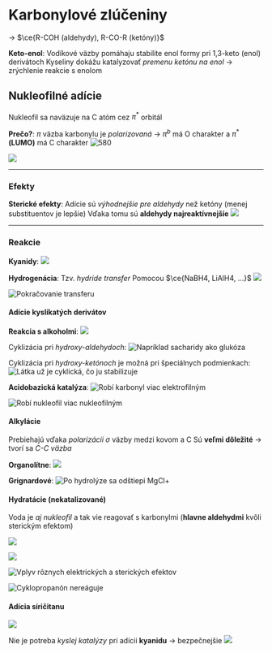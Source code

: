 # Karbonylové zlúčeniny
-> $\ce{R-COH (aldehydy), R-CO-R (ketóny)}$

**Keto-enol**:
Vodíkové väzby pomáhaju stabilite enol formy pri 1,3-keto (enol) derivátoch
Kyseliny dokážu katalyzovať *premenu ketónu na enol* -> zrýchlenie reakcie s enolom

## Nukleofilné adície
Nukleofil sa naväzuje na C atóm cez $\pi^*$ orbitál

**Prečo?**:
$\pi$ väzba karbonylu je *polarizovaná* -> $\pi^b$ má O charakter a $\pi^*$ **(LUMO)** má C charakter
![580](mechanizmus_nukleofilnej_adicie_na_karbonyl.png)

![](angle_of_attack_karbonyl.png)

--- 

### Efekty
**Sterické efekty**:
Adície sú *výhodnejšie pre aldehydy* než ketóny (menej substituentov je lepšie)
Vďaka tomu sú **aldehydy najreaktívnejšie**
![](steric-hinderance.png)

---

### Reakcie
**Kyanidy**:
![](kyano-hydriny_nuad.png)

**Hydrogenácia**:
Tzv. *hydride transfer*
Pomocou $\ce{NaBH4, LiAlH4, ...}$
![](hydrogenácia_karbonylov.png)

![Pokračovanie transferu](pokračovanie_hydride_transfer.png)

#### Adície kyslíkatých derivátov
**Reakcia s alkoholmi**:
![](formacia_hemiacetalu_alkoholmi.png)

Cyklizácia pri *hydroxy-aldehydoch*:
![Napríklad sacharidy ako glukóza](cyklizácia_hydroxy-aldehydov.png)

Cyklizácia pri *hydroxy-ketónoch* je možná pri špeciálnych podmienkach:
![Látka už je cyklická, čo ju stabilizuje](cyklizácia_hydroxy-ketónu.png)

**Acidobazická katalýza**:
![Robí karbonyl viac elektrofilným](kyslá-katalýza_hemiactalyacie.png)

![Robí nukleofil viac nukleofilným](zasadita_katalyza_hemiactelov.png)


#### Alkylácie
Prebiehajú vďaka *polarizácii* $\sigma$ väzby medzi kovom a C
Sú **veľmi dôležité** -> tvorí sa *C-C väzba*

**Organolítne**:
![](organolitna_alkylacia_karbonylu.png)

**Grignardové**:
![Po hydrolýze sa odštiepi MgCl+](grignard_reakcie_karbonyly.png)

#### Hydratácie (nekatalizované)
Voda je *aj nukleofil* a tak vie reagovať s karbonylmi (**hlavne aldehydmi** kvôli sterickým efektom)

![](c-nmr_spektrum_formaldehydu_vo_vode.png)

![](adicia_vody_na_formaldehyd.png)

![Vplyv rôznych elektrických a sterických efektov](reakcie_karbonylov_s_vodou.png)

![Cyklopropanón nereáguje](cyklopropanone_adicia_vody.png)

#### Adícia síričitanu
![](adícia_siričitanu_na_karbonyly.png)

Nie je potreba *kyslej katalýzy* pri adícii **kyanidu** -> bezpečnejšie
![](adícia_kyanidu_pomocou_siričitanu.png)

